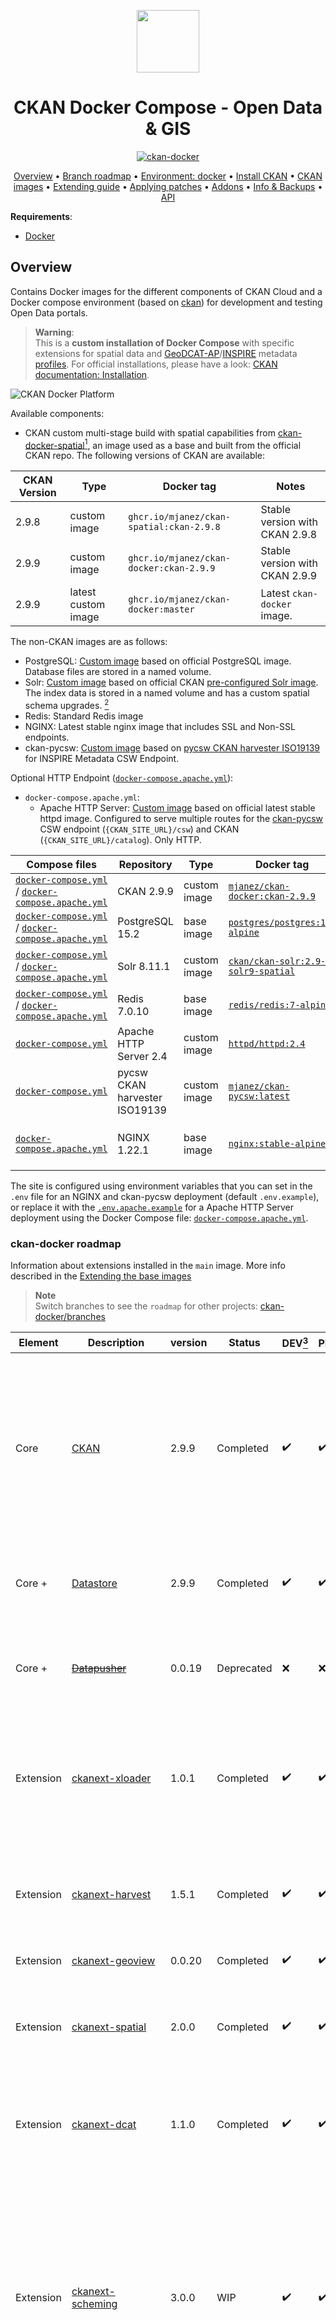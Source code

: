 <p align="center">
  <picture>
    <img src="./doc/img/ckan-docker-logo.png" style="height:100px">
  </picture>
</p>
<h1 align="center">CKAN Docker Compose - Open Data & GIS</h1>
<p align="center">
<a href="https://github.com/mjanez/ckan-docker"><img src="https://img.shields.io/badge/Docker%20CKAN-2.9.9-brightgreen" alt="ckan-docker"></a>

<p align="center">
    <a href="#overview">Overview</a> •
    <a href="#ckan-docker-roadmap">Branch roadmap</a> •
    <a href="#environment-docker">Environment: docker</a> •
    <a href="#install-build-and-run-ckan-plus-dependencies">Install CKAN</a> •
    <a href="#ckan-images">CKAN images</a> •   
    <a href="#extending-the-base-images">Extending guide</a> •
    <a href="#applying-patches">Applying patches</a> •
    <a href="#ckan-docker-addons">Addons</a> •
    <a href="#ckan-docker-tips">Info & Backups</a> • 
    <a href="#ckan-api">API</a>
</p>

**Requirements**:
* [Docker](https://docs.docker.com/get-docker/)

## Overview
Contains Docker images for the different components of CKAN Cloud and a Docker compose environment (based on [ckan](https://github.com/ckan/ckan)) for development and testing Open Data portals.

>**Warning**:<br>
>This is a **custom installation of Docker Compose** with specific extensions for spatial data and [GeoDCAT-AP](https://github.com/SEMICeu/GeoDCAT-AP)/[INSPIRE](https://github.com/INSPIRE-MIF/technical-guidelines) metadata [profiles](https://en.wikipedia.org/wiki/Geospatial_metadata). For official installations, please have a look: [CKAN documentation: Installation](https://docs.ckan.org/en/latest/maintaining/installing/index.html).

![CKAN Docker Platform](/doc/img/ckan-docker-services.png)


Available components:
* CKAN custom multi-stage build with spatial capabilities from [ckan-docker-spatial](https://github.com/mjanez/ckan-docker-spatial)[^1], an image used as a base and built from the official CKAN repo. The following versions of CKAN are available:

| CKAN Version | Type | Docker tag | Notes |
| --- | --- | --- | --- |
| 2.9.8 | custom image | `ghcr.io/mjanez/ckan-spatial:ckan-2.9.8` | Stable version with CKAN 2.9.8 |
| 2.9.9 | custom image | `ghcr.io/mjanez/ckan-docker:ckan-2.9.9` | Stable version with CKAN 2.9.9 |
| 2.9.9 | latest custom image | `ghcr.io/mjanez/ckan-docker:master` | Latest `ckan-docker` image. |

The non-CKAN images are as follows:
* PostgreSQL: [Custom image](/postgresql/Dockerfile) based on official PostgreSQL image. Database files are stored in a named volume.
* Solr: [Custom image](/solr/Dockerfile.spatial) based on official CKAN [pre-configured Solr image](https://github.com/ckan/ckan-solr). The index data is stored in a named volume and has a custom spatial schema upgrades. [^2]
* Redis: Standard Redis image
* NGINX: Latest stable nginx image that includes SSL and Non-SSL endpoints.
* ckan-pycsw: [Custom image](/ckan-pycsw/Dockerfile) based on [pycsw CKAN harvester ISO19139](https://github.com/mjanez/ckan-pycsw) for INSPIRE Metadata CSW Endpoint.

Optional HTTP Endpoint ([`docker-compose.apache.yml`](/docker-compose.apache.yml)):
* `docker-compose.apache.yml`:
  * Apache HTTP Server: [Custom image](/apache/Dockerfile) based on official latest stable httpd image. Configured to serve multiple routes for the [ckan-pycsw](#ckan-pycsw) CSW endpoint (`{CKAN_SITE_URL}/csw`) and CKAN (`{CKAN_SITE_URL}/catalog`). Only HTTP.

| Compose files | Repository | Type | Docker tag | Size | Notes |
| --- | --- | --- | --- | --- | --- |
| [`docker-compose.yml`](/docker-compose.yml) / [`docker-compose.apache.yml`](/docker-compose.apache.yml) | CKAN 2.9.9 | custom image | [`mjanez/ckan-docker:ckan-2.9.9`](https://github.com/mjanez/ckan-docker/pkgs/container/ckan-docker) | 800 MB |   Custom Dockerfile: [`ckan/Dockerfile`](/ckan/Dockerfile) |
| [`docker-compose.yml`](/docker-compose.yml) / [`docker-compose.apache.yml`](/docker-compose.apache.yml) | PostgreSQL 15.2 | base image | [`postgres/postgres:15-alpine`](https://hub.docker.com/layers/library/postgres/15-alpine/images/sha256-53a02ecbe9d18ff6476e6651c34811da39f054424c725fc15d2b480fc3fab877?context=explore) | 89.74 MB |   Custom Dockerfile: [`postgresql/Dockerfile`](/postgresql/Dockerfile) |
| [`docker-compose.yml`](/docker-compose.yml) / [`docker-compose.apache.yml`](/docker-compose.apache.yml) | Solr 8.11.1 | custom image | [`ckan/ckan-solr:2.9-solr9-spatial`](https://registry.hub.docker.com/layers/ckan/ckan-solr/2.9-solr9-spatial/images/sha256-b5ee4979891c7dd1f10d2ac2cbdd4d80ff656879edb0f0493616be7b4cf8bc3a?context=explore) | 331.1 MB |  CKAN's [pre-configured spatial Solr image](https://github.com/ckan/ckan-solr). |
| [`docker-compose.yml`](/docker-compose.yml) / [`docker-compose.apache.yml`](/docker-compose.apache.yml) | Redis 7.0.10 | base image | [`redis/redis:7-alpine`](https://hub.docker.com/layers/library/redis/7-alpine/images/sha256-98f4ea44e912d0941d29015a4e2448151b94411109c896b5627d94d79306eea7?context=explore) | 11.82 MB |  - |
| [`docker-compose.yml`](/docker-compose.yml) | Apache HTTP Server 2.4 | custom image | [`httpd/httpd:2.4`](https://hub.docker.com/layers/library/httpd/2.4/images/sha256-f34e8e25ee18da020633ef0b2bf7516d8cfdad5c5c4b0595d36e5cd78a098101?context=explore) | 54.47 MB |  Custom Dockerfile: [`apache/Dockerfile`](/apache/Dockerfile) |
| [`docker-compose.yml`](/docker-compose.yml)| pycsw CKAN harvester ISO19139 | custom image | [`mjanez/ckan-pycsw:latest`](https://github.com/mjanez/ckan-pycsw/pkgs/container/ckan-pycsw) | 175 MB |  Custom Dockerfile: [`ckan-pycsw/Dockerfile`](/ckan-pycsw/Dockerfile) |
| [`docker-compose.apache.yml`](/docker-compose.apache.yml) | NGINX 1.22.1 | base image | [`nginx:stable-alpine`](https://hub.docker.com/layers/library/nginx/stable-alpine/images/sha256-ff2a5d557ca22fa93669f5e70cfbeefda32b98f8fd3d33b38028c582d700f93a?context=explore) | 9.74 MB | No routing, only CKAN. Custom Dockerfile: [`nginx/Dockerfile`](/nginx/Dockerfile) |


The site is configured using environment variables that you can set in the `.env` file for an NGINX and ckan-pycsw deployment (default `.env.example`), or replace it with the [`.env.apache.example`](/samples/.env.apache.example) for a Apache HTTP Server deployment using the Docker Compose file: [`docker-compose.apache.yml`](/docker-compose.apache.yml).


### ckan-docker roadmap
Information about extensions installed in the `main` image. More info described in the [Extending the base images](#extending-the-base-images)

>**Note**<br>
> Switch branches to see the `roadmap` for other projects: [ckan-docker/branches](https://github.com/mjanez/ckan-docker/branches)


| **Element** | **Description**                                                                         | **version** | **Status**                   | **DEV**[^3] | **PRO**[^4]  | **Remarks**                                                                                                                                                                                                                                                                                                                                                             |
|-------------|-----------------------------------------------------------------------------------------|-------------|------------------------------|---------|---------|-------------------------------------------------------------------------------------------------------------------------------------------------------------------------------------------------------------------------------------------------------------------------------------------------------------------------------------------------------------------------|
| Core        | [CKAN](https://github.com/mjanez/ckan-docker)                                           | 2.9.9      | Completed                    | ✔️      | ✔️      | Stable installation for version 2.9.9 (Production & Dev images) via Docker Compose based on [official images](https://github.com/ckan/ckan-docker-base)). Initial configuration, basic customisation and operation guide.                                                                                                                                              |
| Core +      | [Datastore](https://github.com/mjanez/ckan-docker)                                      | 2.9.9      | Completed                    | ✔️      | ✔️      | Stable installation (Production & Dev images) via Docker Compose.                                                                                                                                                                                                                                                                                                       |
| Core +      | [~~Datapusher~~](https://github.com/mjanez/ckan-docker)                                     | 0.0.19      | Deprecated                    | ❌      | ❌      | Updated to [xloader](https://github.com/ckan/ckanext-xloader), an express Loader - quickly load data into DataStore.                                                                                                                                |
| Extension   | [ckanext-xloader](https://github.com/ckan/ckanext-xloader)                              | 1.0.1        | Completed                    | ✔️      | ✔️      | Stable installation, a replacement for DataPusher because it offers ten times the speed and more robustness                                                                                                                                                                                                                                                                  |
| Extension   | [ckanext-harvest](https://github.com/ckan/ckanext-harvest)                              | 1.5.1       | Completed                    | ✔️      | ✔️      | Stable installation, necessary for the implementation of the Collector ([ogc_ckan](#recollector-ckan))                                                                                                                                                                                                                                                                  |
| Extension   | [ckanext-geoview](https://github.com/ckan/ckanext-geoview)                              | 0.0.20      | Completed                    | ✔️      | ✔️      | Stable installation.                                                                                                                                                                                                                                                                                                                                                    |
| Extension   | [ckanext-spatial](https://github.com/ckan/ckanext-spatial)                              | 2.0.0       | Completed                    | ✔️      | ✔️      | Stable installation, necessary for the implementation of the Collector ([ogc_ckan](#recollector-ckan))                                                                                                                                                                                                                                                                  |
| Extension   | [ckanext-dcat](https://github.com/mjanez/ckanext-dcat)                                  | 1.1.0       | Completed                    | ✔️      | ✔️      | Stable installation, include DCAT-AP 2.1 profile compatible with GeoDCAT-AP.                                                                                                                                                                                                                                                                                            |
| Extension   | [ckanext-scheming](https://github.com/mjanez/ckanext-scheming)                          | 3.0.0       | WIP                          | ✔️      | ✔️      | Stable installation. Customised ckanext schema[^5] based on the [Spanish Metadata Core](https://datos.gob.es/es/doc-tags/nti-risp) with the aim of completing the minimum metadata elements included in the current datasets in accordance with [GeoDCAT-AP](https://semiceu.github.io/GeoDCAT-AP/releases/) and [INSPIRE](https://inspire.ec.europa.eu/about-inspire). |
| Extension   | [ckanext-resourcedictionary](https://github.com/OpenDataGIS/ckanext-resourcedictionary) | v1.0.1        | Completed                    | ✔️      | ✔️      | Stable installation. This extension extends the default CKAN Data Dictionary functionality by adding possibility to create data dictionary before actual data is uploaded to datastore.                                                                                                                                                                                 |
| Extension   | [ckanext-pages](https://github.com/ckan/ckanext-pages)                                  | 0.5.2       | Completed                    | ✔️      | ✔️      | Stable installation. This extension gives you an easy way to add simple pages to CKAN.                                                                                                                                                                                                                                                                                  |
| Extension   | [ckanext-pdfview](https://github.com/ckan/ckanext-pdfview)                              | 0.0.8       | Completed                    | ✔️      | ✔️      | Stable installation. This extension provides a view plugin for PDF files using an html object tag.                                                                                                                                                                                                                                                                      |
| Extension    | [ckanext-scheming_dcat](https://github.com/mjanez/ckanext-scheming_dcat)                                    | 2.0.0        | Completed | ✔️      | ✔️       | Stable installation for version 1.2.0, provides functions and templates specifically designed to extend [ckanext-scheming](https://github.com/mjanez/ckanext-scheming) and includes DCAT enhancements to adapt CKAN schema to GeoDCAT-AP and several improvements such as multilang for datasets, orgs and groups or new theming.                                                                                                                                       |
| Extension    | [ckanext-fluent](https://github.com/mjanez/ckanext-fluent)                                    | 1.0.1        | Completed | ✔️      | ✔️       | Multilingual fields for CKAN, stable version.                                                                                                                                            |
| Software    | [ckan-pycsw](https://github.com/mjanez/ckan-pycsw)                                    | main        | Completed | ✔️      | ✔️       | Stable installation. PyCSW Endpoint of Open Data Portal with docker compose config. Harvest the CKAN catalogue in a CSW endpoint based on existing spatial datasets in the open data portal.                                                                                                                                                                            |


## Environment: docker
### docker compose *vs* docker-compose
All Docker Compose commands in this README will use the V2 version of Compose ie: `docker compose`. The older version (V1) used the `docker-compose` command. Please see [Docker Compose](https://docs.docker.com/compose/compose-v2/) for
more information.

### Upgrade docker-engine
To upgrade Docker Engine, first run sudo `apt-get update`, then follow the [installation instructions](https://docs.docker.com/engine/install/debian/#install-using-the-repository), choosing the new version you want to install.

To verify a successful Docker installation, run `docker run hello-world` and `docker version`. These commands should output 
versions for client and server.

>**Note**<br>
> Learn more about [Docker](#docker-basic-commands)/[Docker Compose](#docker-compose-basic-commands) basic commands.
> 


## Install (build and run) CKAN plus dependencies
### Base mode
Use this if you are a maintainer and will not be making code changes to CKAN or to CKAN extensions.

1. Clone project
    ```shell
    cd /path/to/my/project
    git clone https://github.com/mjanez/ckan-docker.git
    ```

2. Copy the `.env.example` template (or use another from [`/samples/`](/samples/)) and modify the resulting `.env` to suit your needs.

    ```shell
    cp .env.example .env
    ```

    - **NGINX & CKAN/ckan-pycsw endpoints**: Modifiy the variables about the site URL or locations (`CKAN_SITE_URL` `CKAN_URL`, `PYCSW_URL`, `CKANEXT__DCAT__BASE_URI`, `PROXY_SERVER_NAME`, `PROXY_CKAN_LOCATION`, `PROXY_PYCSW_LOCATION`, etc.).

    - **Apache HTTP Server**: Replace the [`.env`](/.env) with the [`/samples/.env.apache.example`](/samples/.env.apache.example) and modify the variables as needed.

    >**Note**:<br>
    > Please note that when accessing CKAN directly (via a browser) ie: not going through Apache/NGINX you will need to make sure you have "ckan" set up to be an alias to localhost in the local hosts file. Either that or you will need to change the `.env` entry for `CKAN_SITE_URL`

    >**Warning**:<br>
    > Using the default values on the `.env` file will get you a working CKAN instance. There is a sysadmin user created by default with the values defined in `CKAN_SYSADMIN_NAME` and `CKAN_SYSADMIN_PASSWORD` (`ckan_admin` and `test1234` by default). All ennvars with `API_TOKEN` are automatically regenerated when CKAN is loaded, no editing is required.
    > 
    >**This should be obviously changed before running this setup as a public CKAN instance.**

3. Build the images:
    ```bash
    docker compose build 
    ```

    >**Note**<br>
    > You can use a [deploy in 5 minutes](#quick-mode) if you just want to test the package. 

4. Start the containers:
    ```bash
    docker compose up
    ```

This will start up the containers in the current window. By default the containers will log direct to this window with each container
using a different colour. You could also use the -d "detach mode" option ie: `docker compose up -d` if you wished to use the current 
window for something else.

>**Note**<br>
> * Or `docker compose up --build` to build & up the containers.
> * Or `docker compose -f docker-compose.apache.yml up -d --build` to use the Apache HTTP Server version.

>**Note**<br>
> Learn more about configuring this ckan docker: 
> - [Backup the CKAN Database](#ckan-backups)
> - [Configuring a docker compose service to start on boot](#docker-compose-configure-a-docker-compose-service-to-start-on-boot)

At the end of the container start sequence there should be 6 containers running (or 5 if use NGINX Docker Compose file)

After this step, CKAN should be running at {`PROXY_SERVER_NAME`}{`PROXY_CKAN_LOCATION`} and ckan-pycsw at {`PROXY_SERVER_NAME`}{`PROXY_PYCSW_LOCATION`}, i.e: http://localhost/catalog or http://localhost/csw

|CONTAINER   ID                                |IMAGE               |COMMAND|CREATED|STATUS|PORTS|NAMES|
|------------|----------------------------------|--------------------|-------|-------|------|-----|
|0217537f717e|ckan-docker-nginx                 |/docker-entrypoint.…|6      minutes ago   |Up   4    minutes|80/tcp,0.0.0.0:80->80/tcp,0.0.0.0:8443->443/tcp | nginx  |
|7b06ab2e060a|ckan-docker-ckan|/srv/app/start_ckan…|6      minutes ago   |Up   5    minutes (healthy)|0.0.0.0:5000->5000/tcp|ckan                 |       |
|1b8d9789c29a|redis:7-alpine                           |docker-entrypoint.s…|6      minutes ago   |Up   4    minutes (healthy)|6379/tcp              |redis                |       |
|7f162741254d|ckan/ckan-solr:2.9-solr9-spatial  |docker-entrypoint.s…|6      minutes ago   |Up   4    minutes (healthy)|8983/tcp              |solr                 |       |
|2cdd25cea0de|ckan-docker-db                    |docker-entrypoint.s…|6      minutes ago   |Up   4    minutes (healthy)|5432/tcp              |db                   |       |
|9cdj25dae6gr|ckan-docker-pycsw                    |docker-entrypoint.s…|6      minutes ago   |Up   4    minutes (healthy)|8000/tcp              |pycsw                   |       |


### Quick mode
If you just want to test the package and see the general functionality of the platform, you can use the `ckan-docker` image from the [Github container registry](https://github.com/mjanez/ckan-docker/pkgs/container/ckan-docker):
    
  ```bash
  cp .env.example .env
  # Edit the envvars in the .env as you like and start the containers.
  docker compose -f docker-compose.ghcr.yml up -d --build 
  ```

It will download the pre-built image and deploy all the containers. Remember to use your own domain by changing `localhost` in the `.env` file.


### Development mode
Use this mode if you are making code changes to CKAN and either creating new extensions or making code changes to existing extensions. This mode also uses the `.env` file for config options.

To develop local extensions use the `docker compose.dev.yml` file:

To build the images:

	docker compose -f docker-compose.dev.yml build

To start the containers:

	docker compose -f docker-compose.dev.yml up

See [CKAN Images](#ckan-images) for more details of what happens when using development mode.


#### Create an extension
You can use the ckan [extension](https://docs.ckan.org/en/latest/extensions/tutorial.html#creating-a-new-extension) instructions to create a CKAN extension, only executing the command inside the CKAN container and setting the mounted `src/` folder as output:

    docker compose -f docker compose.dev.yml exec ckan-dev /bin/sh -c "ckan generate extension --output-dir /srv/app/src_extensions"
    
![extension](https://user-images.githubusercontent.com/54408245/220623568-b4e074c7-6d07-4d27-ae29-35ce70961463.png)


The new extension files and directories are created in the `/srv/app/src_extensions/` folder in the running container. They will also exist in the local src/ directory as local `/src` directory is mounted as `/srv/app/src_extensions/` on the ckan container. You might need to change the owner of its folder to have the appropiate permissions.


## CKAN images
![CKAN Docker Platform](/doc/img/ckan-docker-images.png)

The Docker image config files used to build your CKAN project are located in the `ckan/` folder. There are two Docker files:

* `Dockerfile`: this is based on `mjanez/ckan-base-spatial:<version>`, a base image located in the [Github Package Registry](https://github.com/mjanez/ckan-docker/pkgs/container/ckan-base-spatial), that has CKAN installed along with all its dependencies, properly configured and running on [uWSGI](https://uwsgi-docs.readthedocs.io/en/latest/) (production setup)
* `Dockerfile.dev`:  this is based on `mjanez/ckan-base-spatial:<version>-dev` also located located in the Github Package Registry, and extends `mjanez/ckan-base-spatial:<version>` to include:

  * Any extension cloned on the `./src` folder will be installed in the CKAN container when booting up Docker Compose (`docker compose up`). This includes installing any requirements listed in a `requirements.txt` (or `pip-requirements.txt`) file and running `python setup.py develop`.
  * CKAN is started running this: `/usr/bin/ckan -c /srv/app/ckan.ini run -H 0.0.0.0`.
  * Make sure to add the local plugins to the `CKAN__PLUGINS` env var in the `.env` file.

* Any custom changes to the scripts run during container start up can be made to scripts in the `setup/` directory. For instance if you wanted to change the port on which CKAN runs you would need to make changes to the Docker Compose yaml file, and the `start_ckan.sh.override` file. Then you would need to add the following line to the Dockerfile ie: `COPY setup/start_ckan.sh.override ${APP_DIR}/start_ckan.sh`. The `start_ckan.sh` file in the locally built image would override the `start_ckan.sh` file included in the base image

>**Note**<br>
> If you get an error like ` doesn't have execute permissions`: 
>
>```log
>Daemon error response: failed to create shim task: OCI runtime create failed: runc create failed: unable to start container process: exec: "/srv/app/start_ckan.sh": permission denied: unknown
>```
>
>It may be necessary to give execute permissions to the file in the `Dockerfile`:
>
>```dockerfile
>...
># Override start_ckan.sh
>COPY setup/start_ckan.sh.override ${APP_DIR}/start_ckan.sh
>RUN chmod +x ${APP_DIR}/start_ckan.sh
>...
>```


## CKAN images enhancement
### Extending the base images
You can modify the docker files to build your own customized image tailored to your project, installing any extensions and extra requirements needed. For example here is where you would update to use a different CKAN base image ie: `ckan/ckan-base-spatial:<new version>`

To perform extra initialization steps you can add scripts to your custom images and copy them to the `/docker-entrypoint.d` folder (The folder should be created for you when you build the image). Any `*.sh` and `*.py` file in that folder will be executed just after the main initialization script ([`prerun.py`](https://github.com/ckan/ckan-docker-base/blob/main/ckan-2.9/base/setup/prerun.py)) is executed and just before the web server and supervisor processes are started.

For instance, consider the following custom image:

```bash
ckan
├── docker-entrypoint.d
│   └── setup_validation.sh
├── Dockerfile
└── Dockerfile.dev
```

We want to install an extension like [ckanext-validation](https://github.com/frictionlessdata/ckanext-validation) that needs to create database tables on startup time. We create a `setup_validation.sh` script in a `docker-entrypoint.d` folder with the necessary commands:

```bash
#!/bin/bash

# Create DB tables if not there
ckan -c /srv/app/ckan.ini validation init-db 
```

And then in our `Dockerfile.dev` file we install the extension and copy the initialization scripts:

```Dockerfile
FROM ckan/ckan-base-spatial:2.9.9

RUN pip install -e git+https://github.com/frictionlessdata/ckanext-validation.git#egg=ckanext-validation && \
    pip install -r https://raw.githubusercontent.com/frictionlessdata/ckanext-validation/master/requirements.txt

COPY docker-entrypoint.d/* /docker-entrypoint.d/
```

NB: There are a number of extension examples commented out in the Dockerfile.dev file


### Applying patches
When building your project specific CKAN images (the ones defined in the `ckan/` folder), you can apply patches 
to CKAN core or any of the built extensions. To do so create a folder inside `ckan/patches` with the name of the
package to patch (ie `ckan` or `ckanext-??`). Inside you can place patch files that will be applied when building
the images. The patches will be applied in alphabetical order, so you can prefix them sequentially if necessary.

For instance, check the following example image folder:

```bash
ckan
├── patches
│   ├── ckan
│   │   ├── 01_datasets_per_page.patch
│   │   ├── 02_groups_per_page.patch
│   │   ├── 03_or_filters.patch
│   └── ckanext-harvest
│       └── 01_resubmit_objects.patch
├── setup
├── Dockerfile
└── Dockerfile.dev

```

>**Note**:<br>
> Git diff is a command to output the changes between two sources inside the Git repository. The data sources can be two different branches, commits, files, etc.
> * Show changes between working directory and staging area:
>   `git diff > [file.patch]`
> * Shows any changes between the staging area and the repository:
>   `git diff --staged [file]`


## ckan-docker addons
### Debugging
#### VSCode dev containers
The [Visual Studio Code Dev Containers](https://code.visualstudio.com/docs/devcontainers/containers) extension is a powerful tool that enables developers to use a container as a complete development environment. With this extension, developers can open any folder inside a container and take advantage of the full range of features provided by Visual Studio Code. To do this, developers create a `devcontainer.json `file in their project that specifies how to access or create a development container with a predefined tool and runtime stack. This allows developers to work in an isolated environment, ensuring that the development environment is consistent across team members and that project dependencies are easy to manage.

![Developing inside a Container](https://code.visualstudio.com/assets/docs/devcontainers/containers/architecture-containers.png)

1. Install [VSCode](https://code.visualstudio.com/).

1. Install the[ Remote Development extension](https://marketplace.visualstudio.com/items?itemName=ms-vscode-remote.vscode-remote-extensionpack) for VSCode. 

3. In your project directory, create a file named `devcontainer.json.` This file will contain the configuration for your `dev container`.

4. In the `devcontainer.json` file, specify the Docker image that you want to use for your `dev container`. 

5. Specify any additional configuration settings for your `dev container`, such as environment variables, ports to expose, and startup commands.

6. Open your project in a `dev container` by using the Remote Development extension in VSCode. You can do this by clicking the `Open Folder in Container` button in the command palette or by opening the folder using the `Remote-Containers: Open Folder in Container` command. Also you can attach to an active container `Attach to Running Container`.

7. VSCode will start a new container based on the configuration settings in your `devcontainer.json` file. Once the container is started, you can work on your project just like you would on your local machine.


#### pdb
Add these lines to the `ckan-dev` service in the docker compose.dev.yml file

![pdb](https://user-images.githubusercontent.com/54408245/179964232-9e98a451-5fe9-4842-ba9b-751bcc627730.png)

Debug with pdb (example) - Interact with `docker attach $(docker container ls -qf name=ckan)`

command: `python -m pdb /usr/lib/ckan/venv/bin/ckan --config /srv/app/ckan.ini run --host 0.0.0.0 --passthrough-errors`


### Reverse proxy
#### NGINX
The default Docker Compose configuration ([`docker-compose.yml`](/docker-compose.yml)) uses an NGINX image as the front-end (ie: reverse proxy). It includes HTTPS running on port number 8443 and an HTTP port (81). A "self-signed" SSL certificate is generated beforehand and the server certificate and key files are included. The NGINX `server_name` (ENV: `PROXY_SERVER_NAME`) directive and the `CN` field in the SSL certificate have been both set to 'localhost'. This should obviously not be used for production.

The proxy locations, ports and other NGINX options can be modified in the `.env` file:
```ini
# Host Ports
NGINX_PORT_HOST=81
NGINX_SSLPORT_HOST=8443

# NGINX
NGINX_PORT=80
NGINX_SSLPORT=443
NGINX_LOG_DIR=/var/log/nginx

# Check CKAN__ROOT_PATH and CKANEXT__DCAT__BASE_URI. If you don't need to use domain locations, it is better to use the nginx configuration. Leave blank or use the root `/`.
PROXY_SERVER_NAME=localhost
PROXY_CKAN_LOCATION=/catalog
PROXY_PYCSW_LOCATION=/csw
```
The base Docker Compose configuration uses an NGINX image as the front-end (ie: reverse proxy). It includes HTTPS running on port number 8443. A "self-signed" SSL certificate is generated as part of the ENTRYPOINT. The ENV `PROXY_SERVER_NAME`, NGINX `server_name` directive and the `CN` field in the SSL certificate have been both set to 'localhost'. This should obviously not be used for production.

Creating the SSL cert and key files as follows:
`openssl req -new -newkey rsa:4096 -days 365 -nodes -x509 -subj "/C=DE/ST=Berlin/L=Berlin/O=None/CN=localhost" -keyout ckan-local.key -out ckan-local.crt`
The `ckan-local.*` files will then need to be moved into the nginx/setup/ directory


#### Apache HTTP Server
The Docker Compose configuration ([`docker-compose.apache.yml`](/docker-compose.apache.yml)) uses an httpd image as the front-end. It has two routes for the ckan (default location: `/catalog`) and ckan-pycsw (default location: `/csw`) services. 

The proxy locations, ports and other Apache Web Server options can be modified in the `.env` file:
```ini
# Host Ports
APACHE_PORT_HOST=81

# Apache HTTP Server
APACHE_VERSION=2.4-alpine
APACHE_PORT=80
APACHE_LOG_DIR=/var/log/apache

# Check CKAN__ROOT_PATH and CKANEXT__DCAT__BASE_URI. If you don't need to use domain locations, it is better to use the nginx configuration. Leave blank or use the root `/`.
PROXY_SERVER_NAME=localhost
PROXY_CKAN_LOCATION=/catalog
PROXY_PYCSW_LOCATION=/csw
```


### envvars
The ckanext-envvars extension is used in the CKAN Docker base repo to build the base images.
This extension checks for environmental variables conforming to an expected format and updates the corresponding CKAN config settings with its value.

For the extension to correctly identify which env var keys map to the format used for the config object, env var keys should be formatted in the following way:

  All uppercase  
  Replace periods ('.') with two underscores ('__')  
  Keys must begin with 'CKAN' or 'CKANEXT', if they do not you can prepend them with '`CKAN___`' 

For example:

  * `CKAN__PLUGINS="envvars image_view text_view recline_view datastore datapusher"`
  * `CKAN__DATAPUSHER__CALLBACK_URL_BASE=http://ckan:5000`
  * `CKAN___BEAKER__SESSION__SECRET=CHANGE_ME`

These parameters can be added to the `.env` file 

For more information please see [ckanext-envvars](https://github.com/okfn/ckanext-envvars)


### Datastore
The Datastore database and user is created as part of the entrypoint scripts for the db container.


### xloader
To replacing DataPusher with XLoader check out the wiki page for this: https://github.com/ckan/ckan-docker/wiki/Replacing-DataPusher-with-XLoader


### ckan-pycsw
[ckan-pycsw](https://github.com/mjanez/ckan-pycsw) is a docker compose environment (based on [pycsw](https://github.com/geopython/pycsw)) for development and testing with CKAN Open Data portals.[^5]

Available components:
* **pycsw**: The pycsw app. An [OARec](https://ogcapi.ogc.org/records) and [OGC CSW](https://opengeospatial.org/standards/cat) server implementation written in Python.
* **ckan2pycsw**: Software to achieve interoperability with the open data portals based on CKAN. To do this, ckan2pycsw reads data from an instance using the CKAN API, generates ISO-19115/ISO-19139 metadata using [pygeometa](https://geopython.github.io/pygeometa/), or a custom schema that is based on a customized CKAN schema, and populates a [pycsw](https://pycsw.org/) instance that exposes the metadata using CSW and OAI-PMH.


## ckan-docker tips
### CKAN. Backups
PostgreSQL offers the command line tools [`pg_dump`](https://www.postgresql.org/docs/current/static/app-pgdump.html) and [`pg_restore`](https://www.postgresql.org/docs/current/static/app-pgrestore.html) for dumping and restoring a database and its content to/from a file.


#### Backup service for db container
1. Create a new file called `ckan_backup_custom.sh` and open it in your preferred text editor.

2. Add the following code to the script, replacing the placeholders with your actual values:

    ```bash
    #!/bin/bash

    # Set the necessary variables
    CONTAINER_NAME="db"
    DATABASE_NAME="ckandb"
    POSTGRES_USER="postgres"
    POSTGRES_PASSWORD="your_postgres_password"
    BACKUP_DIRECTORY="/path/to/your/backup/directory"
    DATE=$(date +%Y%m%d%H%M%S)
    MONTH=$(date +%m)
    YEAR=$(date +%Y)

    # Create the monthly backup directory if it doesn't exist
    mkdir -p "$BACKUP_DIRECTORY/monthly/$YEAR-$MONTH"

    # Run the backup command
    docker exec -e PGPASSWORD=$POSTGRES_PASSWORD $CONTAINER_NAME pg_dump -U $POSTGRES_USER -Fc $DATABASE_NAME > "$BACKUP_DIRECTORY/monthly/$YEAR-$MONTH/ckan_backup_$DATE.dump"

    # Compress the dump files into a zip archive
    cd "$BACKUP_DIRECTORY/monthly/$YEAR-$MONTH" || exit
    zip "backup_${YEAR}-${MONTH}.zip" *.dump

    # Remove the original dump files
    rm -f *.dump
    ```

3. Replace the following placeholders with your actual values:
    - `your_postgres_password`: The password for the PostgreSQL user.
    - `/path/to/your/backup/directory`: The path to the directory where you want to store the backup files.

    >**Warning**<br>
    > If you have changed the values of the PostgreSQL container, database or user, change them too.
    > Check that `zip` package is installed: `sudo apt-get install zip`

4. Save and close the file.

5. Make the script executable:

    ```bash
    chmod +x ckan_backup_custom.sh
    ```

6. Open the crontab for the current user:

    ```bash
    crontab -e
    ```

7. Add the following line to schedule the backup to run daily at midnight (adjust the schedule as needed):

    ```sh
    0 0 * * * /path/to/your/script/ckan_backup_custom.sh
    ```

    >**Info**<br>
    > Replace `/path/to/your/script` with the actual path to the `ckan_backup_custom.sh` script.
  
8. Save and close the file.

The cronjob is now set up and will backup your CKAN PostgreSQL database daily at midnight using the custom format. The backups will be stored in the specified directory with the timestamp in the filename.

>**Info**<br>
> Sample scripts for backing up CKAN: [`doc/scripts`](doc/scripts)


#### Restore a backup
If need to use a backup, restore it:

1. First clean the database. **Caution, this will delete all data from your CKAN database!**

    ```bash
    docker exec -it ckan /bin/bash -c "export TERM=xterm; exec bash"

    # Delete everything in the CKAN database, including the tables, to start from scratch
    ckan -c $CKAN_INI db clean
    ```

2. After cleaning the database you must do either [initialize it](https://docs.ckan.org/en/2.9/maintaining/database-management.html#initialization) or import a previously created dump.

    ```bash
    docker exec -e PGPASSWORD=$POSTGRES_PASSWORD $POSTGRESQL_CONTAINER_NAME pg_restore -U $POSTGRES_USER --clean --if-exists -d $DATABASE_NAME < /path/to/your/backup/directory/ckan.dump
    ```


### CKAN. Manage new users

1. Create a new user from the Docker host, for example to create a new user called 'admin'

   ```bash
   docker exec -it <container-id> ckan -c ckan.ini user add admin email=admin@localhost
    ```

   To delete the 'admin' user

   ```bash
   docker exec -it <container-id> ckan -c ckan.ini user remove admin`
    ```

1. Create a new user from within the ckan container. You will need to get a session on the running container

   ```bash
   ckan -c ckan.ini user add admin email=admin@localhost`
    ```

   To delete the 'admin' user
   ```bash
   ckan -c ckan.ini user remove admin`
    ```

    
### Docker. Basic commands
#### Linux post-install steps
[These optional post-installation procedures](https://docs.docker.com/engine/install/linux-postinstall/) shows you how to configure your Linux host machine to work better with Docker. For example, managing docker with [a non-root user](https://docs.docker.com/engine/install/linux-postinstall/#manage-docker-as-a-non-root-user).

#### Configure Docker to start on boot
```bash
sudo systemctl enable docker

# To disable this behavior, use disable instead.
sudo systemctl disable docker
```


#### Clear all Docker unused objects (images, containers, networks, local volumes)
```bash
docker system prune # Clear all
docker system prune -a # Clear all (includes unused and dangling containers)

# By default, volumes are not removed to prevent important data from being deleted if there is currently no container using the volume. Use the `--volumes` flag when running the command to prune volumes: `docker system prune -a --volumes`

docker image prune # Clear unused images
docker container prune # Clear unused containers
docker volume prune # Clear unused volumes
docker network prune # Clear unused networks
```

### Docker Compose. Basic commands
More info about Docker Compose commands at [docker compose reference](https://docs.docker.com/compose/reference/).

```bash
# Basic. All containers or specific container: <container>
## Starts existing containers for a service.
docker compose start <container>

## Restarts existing containers/container for a service.
docker compose restart <container>

## Stops running containers without removing them.
docker compose stop <container>

## Pauses running containers of a service.
docker compose pause <container>

## Unpauses paused containers of a service.
docker compose unpause <container>

# Display the logs of a container. Is it possible to retrieve only the last n seconds or other
docker logs [--since 60s]  <container> -f 

## Lists containers.
docker compose ps

## Remove all docker compose project
docker compose rm <container>


# Build.
## Builds, (re)creates, starts, and attaches to containers for a service.
docker compose [-f <docker compose-file>] up

## Build & up all the containers.
docker compose [-f <docker compose-file>] up -d --build

## Build & up an specific container.
docker compose [-f <docker compose-file>] up -d --build <container>

## To avoid using a cache of the previous build while creating a new image.
docker compose [-f <docker compose-file>] build --no-cache

## Build a project with a specific Docker Compose prefix.
docker compose [-f <docker compose-file>] -p <my_project> up -d --build

## Log the build
docker compose build --no-cache &> docker_build.log


# Down
# Stops containers and removes containers, networks, volumes, and images created by up.
docker compose [-p <my_project>] down
```


### Docker Compose. Configure a docker compose service to start on boot
To have Docker Compose run automatically when you reboot a machine, you can follow the steps below:
1. Create a systemd service file for Docker Compose. You can create a file named `ckan-docker-compose.service` in the `/etc/systemd/system/` folder with the following content:

    ```bash
    [Unit]
    Description=CKAN Docker Compose Application Service
    Requires=docker.service
    After=docker.service

    [Service]
    User=docker
    Group=docker
    Type=oneshot
    RemainAfterExit=yes
    WorkingDirectory=/path/to/project/ckan-docker/
    ExecStart=/bin/docker compose up -d
    ExecStop=/bin/docker compose down
    TimeoutStartSec=0

    [Install]
    WantedBy=multi-user.target
    ```

2. Replace `/path/to/project/ckan-docker/` with the path where your project's `docker-compose.yml` file is located and and check the path to the docker compose binary on execution and stop: `/bin/docker`. Also change the `User` / `Group` to execute the service.
3. Load the systemd service file with the following command:

    ```bash
    sudo systemctl daemon-reload
    ```

4. Enables the service to start automatically when the machine boots up:

    ```bash
    sudo systemctl enable ckan-docker-compose
    ```

5. You can now start the service with the following command:

    ```bash
    sudo systemctl start ckan-docker-compose
    ```

6. If you want to stop or check the status of the service, use the following commands:

    ```bash
    # Stop the service
    sudo systemctl stop ckan-docker-compose

    # Check the status
    sudo systemctl status ckan-docker-compose
    ```


## CKAN API
>**Note**<br>
>`params`: Parameters to pass to the action function. The parameters are specific to each action function.
>* `fl` (text): Fields of the dataset to return. The parameter controls which fields are returned in the solr query. `fl` can be `None` or a list of result fields, such as: `id,name,extras_custom_schema_field`. 
>
>   Example: All datasets with the fields `id`, `name`, `title` and a custom schema field `extras_inspire_id`: `{ckan-instance}/api/3/action/package_search?fl=id,name,title,extras_inspire_id`
> * `fq` (text): Any filter queries to apply. Example: All datasets that have tag `economy`: http://demo.ckan.org/api/3/action/package_search?fq=tags:economy
> * `rows` (int): The maximum number of matching rows (datasets) to return. (optional, default: `10`, upper limit: `1000` unless set in site’s configuration `ckan.search.rows_max`)
>
> More info: [CKAN API Documentation](https://docs.ckan.org/en/2.9/api/index.html) and [data.gov.uk](https://docs.publishing.service.gov.uk/manual/data-gov-uk-2nd-line.html#using-the-ckan-api)


### List datasets by fields
Request: `{ckan-instance}/api/3/action/package_search?fl=id,extras_publisher_name`

Response:
```json
{
  "help": "{ckan-instance}/api/3/action/help_show?name=package_search",
  "success": true,
  "result": {
    "count": 32,
    "facets": {},
    "results": [
      {
        "id": "e4a607d0-0875-4043-b8c7-36f731ba5ca8",
        "publisher_name": "Example publisher"
      },
      {
        "id": "5319a6b3-f439-4f53-9732-71699b9f62c8",
        "publisher_name": "Example publisher"
      },
      {
        "id": "02a30269-7665-4f6a-a43d-c288003f5cbb",
        "publisher_name": "Example publisher"
      }
    ],
    "sort": "score desc, metadata_modified desc",
    "search_facets": {}
  }
}
```

### All datasets in organization (with some fields)
Request: `{ckan-instance}/api/3/action/package_search?fq=organization:iepnb&fl=id,name,extras_alternate_identifier&rows=100`

Response:
```json
{
  "help": "{ckan-instance}/api/3/action/help_show?name=package_search",
  "success": true,
  "result": {
    "count": 56,
    "facets": {},
    "results": [
      {
        "id": "fe757d64-436c-482d-b65b-f24348139fd6",
        "name": "example_dataset_1",
        "alternate_identifier": "IDEXAMPLEDATASET1"
      },
      {
        "id": "fc21c1a5-4c02-4157-9d2f-9a2cd200f908",
        "name": "example_dataset_2",
        "alternate_identifier": "IDEXAMPLEDATASET2"
      },
      {
        "id": "fb326c11-18d4-4ee1-aa23-a40cb90cf8d8",
        "name": "example_dataset_3",
        "alternate_identifier": "IDEXAMPLEDATASET3"
      }
    ],
    "sort": "score desc, metadata_modified desc",
    "search_facets": {}
  }
}
```

### All info about a dataset by field
Request: `{ckan-instance}/api/3/action/package_search?q=name:"spa_example_dataset_1_2023"`

Response:
```json
{
  "help": "https://demo.ckan.org/api/3/action/help_show?name=package_search",
  "success": true,
  "result": {
    "count": 1,
    "facets": {},
    "results": [
      {
        "author": "Test Author",
        "author_email": "test@email.com",
        "creator_user_id": "47c7f1b1-0ef5-4d7b-b43c-811c51c9e349",
        "id": "c322307a-b871-44fe-a602-32ee8437ff04",
        "isopen": true,
        "license_id": "cc-by",
        "license_title": "Creative Commons Attribution",
        "license_url": "http://www.opendefinition.org/licenses/cc-by",
        "maintainer": "Test Maintainer",
        "maintainer_email": "test@email.com",
        "metadata_created": "2021-04-09T11:39:37.657233",
        "metadata_modified": "2022-05-20T09:20:43.998956",
        "name": "sample-dataset-1",
        "notes": "A CKAN Dataset is a collection of data resources (such as files), together with a description and other information (what is known as metadata), at a fixed URL. \r\n\r\n",
        "num_resources": 9,
        "num_tags": 8,
        "organization": {
          "id": "1fa89238-ee96-4439-a885-22d15244d070",
          "name": "sample-organization",
          "title": "Sample Organization",
          "type": "organization",
          "description": "This is a sample organization.",
          "image_url": "2022-05-20-084702.929838siurana.jpg",
          "created": "2021-04-09T14:27:17.753798",
          "is_organization": true,
          "approval_status": "approved",
          "state": "active"
        },
        "owner_org": "1fa89238-ee96-4439-a885-22d15244d070",
        "private": false,
        "state": "active",
        "title": "Sample Dataset",
        "type": "dataset",
        "url": "",
        "version": "1.0",
        "groups": [
          {
            "description": "",
            "display_name": "Test Group",
            "id": "5d423f6b-137e-4d15-a156-868763fa7a64",
            "image_display_url": "https://demo.ckan.org/uploads/group/2021-04-21-153504.571229064c7c.png",
            "name": "test-group",
            "title": "Test Group"
          }
        ],
        "resources": [
          {
            "cache_last_updated": null,
            "cache_url": null,
            "created": "2021-04-09T14:31:09.032858",
            "datastore_active": true,
            "description": "This is a sample resource added via url.",
            "format": "CSV",
            "hash": "",
            "id": "e687245d-7835-44b0-8ed3-0827de123895",
            "last_modified": null,
            "metadata_modified": "2021-04-09T14:31:09.021596",
            "mimetype": "text/csv",
            "mimetype_inner": null,
            "name": "sample-linked.csv",
            "package_id": "c322307a-b871-44fe-a602-32ee8437ff04",
            "position": 0,
            "resource_type": null,
            "size": null,
            "state": "active",
            "url": "https://raw.githubusercontent.com/datopian/CKAN_Demo_Datasets/main/resources/org1_sample.csv",
            "url_type": null
          },
          {
            "cache_last_updated": null,
            "cache_url": null,
            "created": "2021-04-09T14:31:45.092631",
            "datastore_active": true,
            "description": "Sample csv (uploaded).",
            "format": "CSV",
            "hash": "",
            "id": "b53c9e72-6b59-4cda-8c0c-7d6a51dad12a",
            "last_modified": "2021-04-09T16:13:57.353205",
            "metadata_modified": "2021-04-09T16:13:57.367140",
            "mimetype": "application/csv",
            "mimetype_inner": null,
            "name": "sample.csv",
            "package_id": "c322307a-b871-44fe-a602-32ee8437ff04",
            "position": 1,
            "resource_type": null,
            "size": 6731,
            "state": "active",
            "url": "https://demo.ckan.org/dataset/c322307a-b871-44fe-a602-32ee8437ff04/resource/b53c9e72-6b59-4cda-8c0c-7d6a51dad12a/download/sample.csv",
            "url_type": "upload"
          }
        ],
        "tags": [
          {
            "display_name": "csv",
            "id": "b5e651dd-8f42-445c-b9c4-2f09a3268427",
            "name": "csv",
            "state": "active",
            "vocabulary_id": null
          },
          {
            "display_name": "economy",
            "id": "0c4f9ad5-a372-4bda-a59b-e560cf264b0f",
            "name": "economy",
            "state": "active",
            "vocabulary_id": null
          }
        ],
        "extras": [],
        "relationships_as_subject": [],
        "relationships_as_object": []
      }
    ],
    "sort": "score desc, metadata_modified desc",
    "search_facets": {}
  }
}

```

Copying and License
-------------------

This material is copyright (c) 2006-2023 Open Knowledge Foundation and contributors.

It is open and licensed under the GNU Affero General Public License (AGPL) v3.0
whose full text may be found at:

http://www.fsf.org/licensing/licenses/agpl-3.0.html

[^1]: Official CKAN repo: https://github.com/ckan/ckan-docker-base
[^2]: Contains fields needed for the [ckanext-spatial geo search](https://docs.ckan.org/projects/ckanext-spatial/en/latest/spatial-search.html)
[^3]: Development environment.
[^4]: Production environment.
[^5]: [ckan_geodcatap](https://github.com/mjanez/ckanext-scheming/blob/036b8c6503059e0d42b0eba180d5bd39205c64a3/ckanext/scheming/ckan_geodcatap.yaml), more info: https://github.com/mjanez/ckanext-scheming/pull/1
[^6]: A fork of [COATNor/coat2pycsw](https://github.com/COATnor/coat2pycsw) that has been extended to meet the needs of harvesting GeoDCAT-AP metadata according to INSPIRE ISO19139.